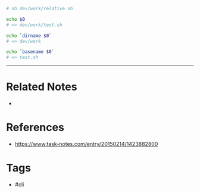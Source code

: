 ```sh
# sh dev/work/relative.sh

echo $0
# => dev/work/test.sh

echo `dirname $0`
# => dev/work

echo `basename $0`
# => test.sh
```


---
# Related Notes
- 

# References
- https://www.task-notes.com/entry/20150214/1423882800

# Tags
- #cli 